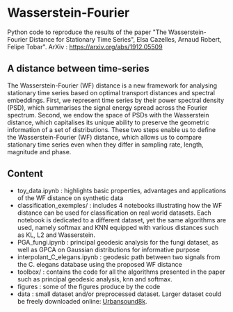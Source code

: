 # Wasserstein-Fourier

Python code to reproduce the results of the paper "The Wasserstein-Fourier Distance for Stationary Time Series", Elsa Cazelles, Arnaud Robert, Felipe Tobar".
ArXiv : https://arxiv.org/abs/1912.05509

## A distance between time-series

The Wasserstein-Fourier (WF) distance is a new framework for analysing stationary time series based on optimal transport distances and spectral embeddings. 
First, we represent time series by their power spectral density (PSD), which summarises the signal energy spread across the Fourier spectrum. 
Second, we endow the space of PSDs with the Wasserstein distance, which capitalises its unique ability to preserve the geometric information of a set of distributions. 
These two steps enable us to define the Wasserstein-Fourier (WF) distance, which allows us to compare stationary time series even when they differ in sampling rate, length, magnitude and phase.


## Content

* toy_data.ipynb              : highlights basic properties, advantages and applications of the WF distance on synthetic data
* classification_exemples/    : includes 4 notebooks illustrating how the WF distance can be used for classification on real world datasets. Each notebook is dedicated to a different dataset, yet the same algorithms are used, namely softmax and KNN equipped with various distances such as KL, L2 and Wasserstein. 
* PGA_fungi.ipynb             : principal geodesic analysis for the fungi dataset, as well as GPCA on Gaussian distributions for informative purpose
* interpolant_C_elegans.ipynb : geodesic path between two signals from the C. elegans database using the proposed WF distance
* toolbox/                    : contains the code for all the algorithms presented in the paper such as principal geodesic analysis, knn and softmax.
* figures                     : some of the figures produce by the code
* data                        : small dataset and/or preprocessed dataset. Larger dataset could be freely downloaded online: [Urbansound8k](https://urbansounddataset.weebly.com/urbansound8k.html).
